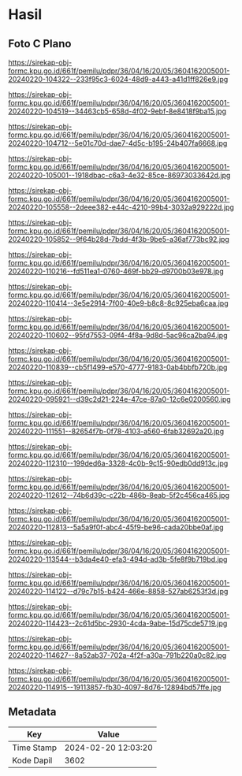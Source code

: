 # Hasil

## Foto C Plano

https://sirekap-obj-formc.kpu.go.id/661f/pemilu/pdpr/36/04/16/20/05/3604162005001-20240220-104322--233f95c3-6024-48d9-a443-a41d1ff826e9.jpg

https://sirekap-obj-formc.kpu.go.id/661f/pemilu/pdpr/36/04/16/20/05/3604162005001-20240220-104519--34463cb5-658d-4f02-9ebf-8e8418f9ba15.jpg

https://sirekap-obj-formc.kpu.go.id/661f/pemilu/pdpr/36/04/16/20/05/3604162005001-20240220-104712--5e01c70d-dae7-4d5c-b195-24b407fa6668.jpg

https://sirekap-obj-formc.kpu.go.id/661f/pemilu/pdpr/36/04/16/20/05/3604162005001-20240220-105001--1918dbac-c6a3-4e32-85ce-86973033642d.jpg

https://sirekap-obj-formc.kpu.go.id/661f/pemilu/pdpr/36/04/16/20/05/3604162005001-20240220-105558--2deee382-e44c-4210-99b4-3032a929222d.jpg

https://sirekap-obj-formc.kpu.go.id/661f/pemilu/pdpr/36/04/16/20/05/3604162005001-20240220-105852--9f64b28d-7bdd-4f3b-9be5-a36af773bc92.jpg

https://sirekap-obj-formc.kpu.go.id/661f/pemilu/pdpr/36/04/16/20/05/3604162005001-20240220-110216--fd511ea1-0760-469f-bb29-d9700b03e978.jpg

https://sirekap-obj-formc.kpu.go.id/661f/pemilu/pdpr/36/04/16/20/05/3604162005001-20240220-110414--3e5e2914-7f00-40e9-b8c8-8c925eba6caa.jpg

https://sirekap-obj-formc.kpu.go.id/661f/pemilu/pdpr/36/04/16/20/05/3604162005001-20240220-110602--95fd7553-09f4-4f8a-9d8d-5ac96ca2ba94.jpg

https://sirekap-obj-formc.kpu.go.id/661f/pemilu/pdpr/36/04/16/20/05/3604162005001-20240220-110839--cb5f1499-e570-4777-9183-0ab4bbfb720b.jpg

https://sirekap-obj-formc.kpu.go.id/661f/pemilu/pdpr/36/04/16/20/05/3604162005001-20240220-095921--d39c2d21-224e-47ce-87a0-12c6e0200560.jpg

https://sirekap-obj-formc.kpu.go.id/661f/pemilu/pdpr/36/04/16/20/05/3604162005001-20240220-111551--82654f7b-0f78-4103-a560-6fab32692a20.jpg

https://sirekap-obj-formc.kpu.go.id/661f/pemilu/pdpr/36/04/16/20/05/3604162005001-20240220-112310--199ded6a-3328-4c0b-9c15-90edb0dd913c.jpg

https://sirekap-obj-formc.kpu.go.id/661f/pemilu/pdpr/36/04/16/20/05/3604162005001-20240220-112612--74b6d39c-c22b-486b-8eab-5f2c456ca465.jpg

https://sirekap-obj-formc.kpu.go.id/661f/pemilu/pdpr/36/04/16/20/05/3604162005001-20240220-112813--5a5a9f0f-abc4-45f9-be96-cada20bbe0af.jpg

https://sirekap-obj-formc.kpu.go.id/661f/pemilu/pdpr/36/04/16/20/05/3604162005001-20240220-113544--b3da4e40-efa3-494d-ad3b-5fe8f9b719bd.jpg

https://sirekap-obj-formc.kpu.go.id/661f/pemilu/pdpr/36/04/16/20/05/3604162005001-20240220-114122--d79c7b15-b424-466e-8858-527ab6253f3d.jpg

https://sirekap-obj-formc.kpu.go.id/661f/pemilu/pdpr/36/04/16/20/05/3604162005001-20240220-114423--2c61d5bc-2930-4cda-9abe-15d75cde5719.jpg

https://sirekap-obj-formc.kpu.go.id/661f/pemilu/pdpr/36/04/16/20/05/3604162005001-20240220-114627--8a52ab37-702a-4f2f-a30a-791b220a0c82.jpg

https://sirekap-obj-formc.kpu.go.id/661f/pemilu/pdpr/36/04/16/20/05/3604162005001-20240220-114915--19113857-fb30-4097-8d76-12894bd57ffe.jpg


## Metadata

| Key        | Value               |
| ---------- | ------------------- |
| Time Stamp | 2024-02-20 12:03:20 |
| Kode Dapil | 3602                |



